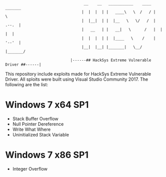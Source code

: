 ```
                                   __    __   ___________    ____  _______  
                                  |  |  |  | |   ____\   \  /   / |       \ 
                                  |  |__|  | |  |__   \   \/   /  |  .--.  |
                                  |   __   | |   __|   \      /   |  |  |  |
                                  |  |  |  | |  |____   \    /    |  '--'  |
                                  |__|  |__| |_______|   \__/     |_______/ 
                    
                             |------## HackSys Extreme Vulnerable Driver ##------|
```

This repository include exploits made for HackSys Extreme Vulnerable Driver. All sploits were built using Visual Studio Community 2017. The following are the list:


Windows 7 x64 SP1
=================
- Stack Buffer Overflow
- Null Pointer Dereference
- Write What Where
- Uninitialized Stack Variable

Windows 7 x86 SP1
=================
- Integer Overflow
